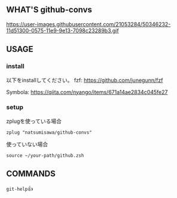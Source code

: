 ## WHAT'S github-convs
https://user-images.githubusercontent.com/21053284/50346232-11d51300-0575-11e9-9e13-7098c23289b3.gif

## USAGE
### install
以下をinstallしてください。
fzf: https://github.com/junegunn/fzf

Symbola: https://qiita.com/nyango/items/671a14ae2834c045fe27

### setup
zplugを使っている場合
```.zshrc
zplug "natsumisawa/github-convs"
```
使っていない場合
```
source ~/your-path/github.zsh
```
## COMMANDS
`git-help`👍
